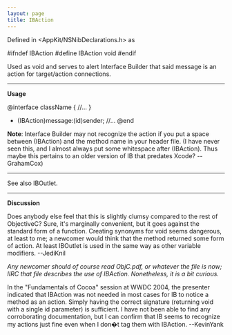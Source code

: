 ```yaml
---
layout: page
title: IBAction
---
```




Defined in <AppKit/NSNibDeclarations.h> as

    
#ifndef IBAction
#define IBAction void
#endif


Used as void and serves to alert Interface Builder that said message is an action for target/action connections.

----

**Usage**

    
@interface className
{
//...
}
- (IBAction)message:(id)sender;
//...
@end


**Note**:
Interface Builder may not recognize the action if you put a space between     (IBAction) and the method name in your header file.
(I have never seen this, and I almost always put some whitespace after (IBAction). Thus maybe this pertains to an older version of IB that predates Xcode? --GrahamCox)

----

See also IBOutlet.

----
**Discussion**

Does anybody else feel that this is slightly clumsy compared to the rest of ObjectiveC? Sure, it's marginally convenient, but it goes against the standard form of a function. Creating synonyms for     void seems dangerous, at least to me; a newcomer would think that the method returned some form of action. At least IBOutlet is used in the same way as other variable modifiers. --JediKnil

*Any newcomer should of course read ObjC.pdf, or whatever the file is now; IIRC that file describes the use of     IBAction. Nonetheless, it is a bit curious.*

In the "Fundamentals of Cocoa" session at WWDC 2004, the presenter indicated that     IBAction was not needed in most cases for IB to notice a method as an action. Simply having the correct signature (returning void with a single id parameter) is sufficient. I have not been able to find any corroborating documentation, but I can confirm that IB seems to recognize my actions just fine even when I don�t tag them with     IBAction. --KevinYank


